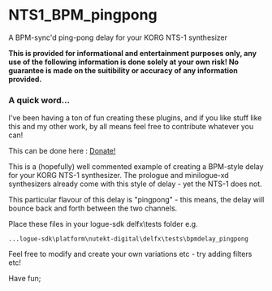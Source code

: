 # NTS1_BPM_pingpong
A BPM-sync'd ping-pong delay for your KORG NTS-1 synthesizer

**This is provided for informational and entertainment purposes only, any use of the following information is done solely at your own risk! No guarantee is made on the suitibility or accuracy of any information provided.**

### A quick word...
I've been having a ton of fun creating these plugins, and if you like stuff like this and my other work, by all means feel free to contribute whatever you can!

This can be done here :  [Donate!](https://www.paypal.com/cgi-bin/webscr?cmd=_s-xclick&hosted_button_id=MSTCVLXMG7Z5J&source=url)

This is a (hopefully) well commented example of creating a BPM-style delay for your KORG NTS-1 synthesizer. The prologue and minilogue-xd synthesizers already come with this style of delay - yet the NTS-1 does not. 

This particular flavour of this delay is "pingpong" - this means, the delay will bounce back and forth between the two channels.


Place these files in your logue-sdk delfx\tests folder e.g.

```...logue-sdk\platform\nutekt-digital\delfx\tests\bpmdelay_pingpong ```

Feel free to modify and create your own variations etc - try adding filters etc!

Have fun;
